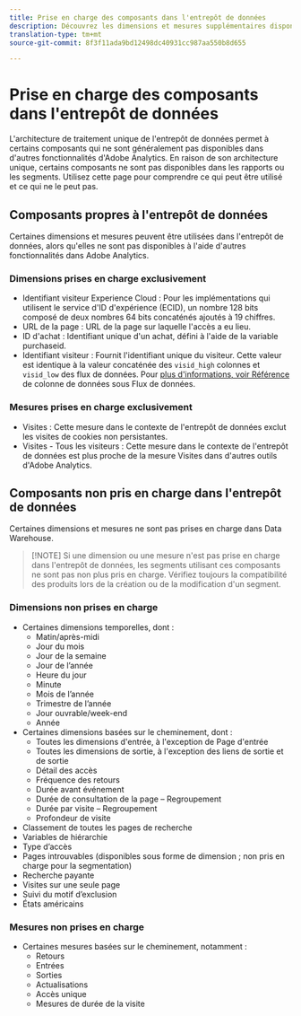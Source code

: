 ```yaml
---
title: Prise en charge des composants dans l'entrepôt de données
description: Découvrez les dimensions et mesures supplémentaires disponibles dans Data Warehouse et ce qui n'est pas pris en charge.
translation-type: tm+mt
source-git-commit: 8f3f11ada9bd12498dc40931cc987aa550b8d655

---
```



# Prise en charge des composants dans l'entrepôt de données

L'architecture de traitement unique de l'entrepôt de données permet à certains composants qui ne sont généralement pas disponibles dans d'autres fonctionnalités d'Adobe Analytics. En raison de son architecture unique, certains composants ne sont pas disponibles dans les rapports ou les segments. Utilisez cette page pour comprendre ce qui peut être utilisé et ce qui ne le peut pas.

## Composants propres à l'entrepôt de données

Certaines dimensions et mesures peuvent être utilisées dans l'entrepôt de données, alors qu'elles ne sont pas disponibles à l'aide d'autres fonctionnalités dans Adobe Analytics.

### Dimensions prises en charge exclusivement

* Identifiant visiteur Experience Cloud : Pour les implémentations qui utilisent le service d'ID d'expérience (ECID), un nombre 128 bits composé de deux nombres 64 bits concaténés ajoutés à 19 chiffres.
* URL de la page : URL de la page sur laquelle l'accès a eu lieu.
* ID d'achat : Identifiant unique d'un achat, défini à l'aide de la variable purchaseid.
* Identifiant visiteur : Fournit l'identifiant unique du visiteur. Cette valeur est identique à la valeur concaténée des `visid_high` colonnes et `visid_low` des flux de données. Pour [plus d'informations, voir Référence](../analytics-data-feed/c-df-contents/datafeeds-reference.md) de colonne de données sous Flux de données.

### Mesures prises en charge exclusivement

* Visites : Cette mesure dans le contexte de l'entrepôt de données exclut les visites de cookies non persistantes.
* Visites - Tous les visiteurs : Cette mesure dans le contexte de l'entrepôt de données est plus proche de la mesure Visites dans d'autres outils d'Adobe Analytics.

## Composants non pris en charge dans l'entrepôt de données

Certaines dimensions et mesures ne sont pas prises en charge dans Data Warehouse.

> [!NOTE] Si une dimension ou une mesure n'est pas prise en charge dans l'entrepôt de données, les segments utilisant ces composants ne sont pas non plus pris en charge. Vérifiez toujours la compatibilité des produits lors de la création ou de la modification d'un segment.

### Dimensions non prises en charge

* Certaines dimensions temporelles, dont :
   * Matin/après-midi
   * Jour du mois
   * Jour de la semaine
   * Jour de l’année
   * Heure du jour
   * Minute
   * Mois de l’année
   * Trimestre de l’année
   * Jour ouvrable/week-end
   * Année
* Certaines dimensions basées sur le cheminement, dont :
   * Toutes les dimensions d'entrée, à l'exception de Page d'entrée
   * Toutes les dimensions de sortie, à l'exception des liens de sortie et de sortie
   * Détail des accès
   * Fréquence des retours
   * Durée avant événement
   * Durée de consultation de la page – Regroupement
   * Durée par visite – Regroupement
   * Profondeur de visite
* Classement de toutes les pages de recherche
* Variables de hiérarchie
* Type d’accès
* Pages introuvables (disponibles sous forme de dimension ; non pris en charge pour la segmentation)
* Recherche payante
* Visites sur une seule page
* Suivi du motif d’exclusion
* États américains

### Mesures non prises en charge

* Certaines mesures basées sur le cheminement, notamment :
   * Retours
   * Entrées
   * Sorties
   * Actualisations
   * Accès unique
   * Mesures de durée de la visite
